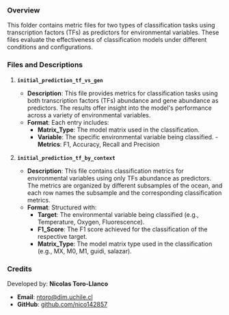 ### Overview
This folder contains metric files for two types of classification tasks using transcription factors (TFs) as predictors for environmental variables. These files evaluate the effectiveness of classification models under different conditions and configurations.

### Files and Descriptions

1. **`initial_prediction_tf_vs_gen`**
   - **Description**: This file provides metrics for classification tasks using both transcription factors (TFs) abundance and gene abundance as predictors. The results offer insight into the model's performance across a variety of environmental variables.
   - **Format**: Each entry includes:
     - **Matrix_Type**: The model matrix used in the classification.
     - **Variable**: The specific environmental variable being classified.
     -**Metrics**: F1, Accuracy, Recall and Precision

2. **`initial_prediction_tf_by_context`**
   - **Description**: This file contains classification metrics for environmental variables using only TFs abundance as predictors. The metrics are organized by different subsamples of the ocean, and each row names the subsample and the corresponding classification metrics.
   - **Format**: Structured with:
     - **Target**: The environmental variable being classified (e.g., Temperature, Oxygen, Fluorescence).
     - **F1_Score**: The F1 score achieved for the classification of the respective target.
     - **Matrix_Type**: The model matrix type used in the classification (e.g., MX, M0, M1, guidi, salazar).

### Credits
Developed by: **Nicolas Toro-Llanco**
- **Email**: [ntoro@dim.uchile.cl](mailto:ntoro@dim.uchile.cl)
- **GitHub**: [github.com/nico142857](https://github.com/nico142857)